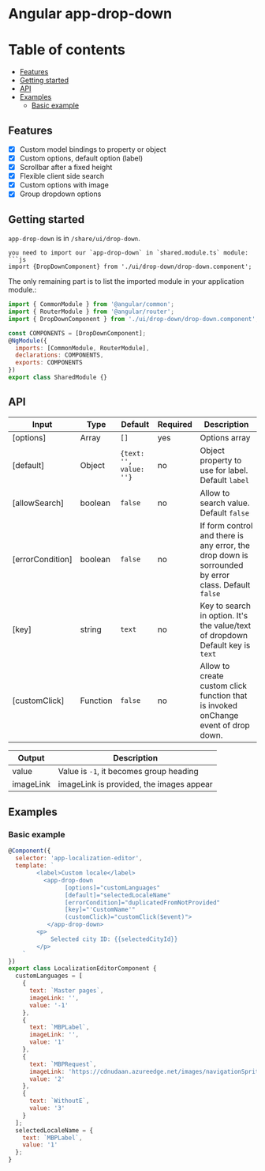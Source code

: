 # Angular app-drop-down

# Table of contents

* [Features](#features)
* [Getting started](#getting-started)
* [API](#api)
* [Examples](#examples)
  * [Basic example](#basic-example)

## Features

* [x] Custom model bindings to property or object
* [x] Custom options, default option (label)
* [x] Scrollbar after a fixed height
* [x] Flexible client side search
* [x] Custom options with image
* [x] Group dropdown options

## Getting started

`app-drop-down` is in `/share/ui/drop-down`.

````
you need to import our `app-drop-down` in `shared.module.ts` module:
```js
import {DropDownComponent} from './ui/drop-down/drop-down.component';
````

The only remaining part is to list the imported module in your application module.:

```js
import { CommonModule } from '@angular/common';
import { RouterModule } from '@angular/router';
import { DropDownComponent } from './ui/drop-down/drop-down.component';

const COMPONENTS = [DropDownComponent];
@NgModule({
  imports: [CommonModule, RouterModule],
  declarations: COMPONENTS,
  exports: COMPONENTS
})
export class SharedModule {}
```

## API

| Input            | Type            | Default                 | Required | Description                                                                                         |
| ---------------- | --------------- | ----------------------- | -------- | --------------------------------------------------------------------------------------------------- |
| [options]        | Array<NgOption> | `[]`                    | yes      | Options array                                                                                       |
| [default]        | Object          | `{text: '', value: ''}` | no       | Object property to use for label. Default `label`                                                   |
| [allowSearch]    | boolean         | `false`                 | no       | Allow to search value. Default `false`                                                              |
| [errorCondition] | boolean         | `false`                 | no       | If form control and there is any error, the drop down is sorrounded by error class. Default `false` |
| [key]            | string          | `text`                  | no       | Key to search in option. It's the value/text of dropdown Default key is `text`                      |
| [customClick]    | Function        | `false`                 | no       | Allow to create custom click function that is invoked onChange event of drop down.                  |

| Output    | Description                              |
| --------- | ---------------------------------------- |
| value     | Value is `-1`, it becomes group heading  |
| imageLink | imageLink is provided, the images appear |

## Examples

### Basic example

```js
@Component({
  selector: 'app-localization-editor',
  template: `
        <label>Custom locale</label>
          <app-drop-down
                [options]="customLanguages"
                [default]="selectedLocaleName"
                [errorCondition]="duplicatedFromNotProvided"
                [key]="'CustomName'"
                (customClick)="customClick($event)">
           </app-drop-down>
        <p>
            Selected city ID: {{selectedCityId}}
        </p>
    `
})
export class LocalizationEditorComponent {
  customLanguages = [
    {
      text: `Master pages`,
      imageLink: '',
      value: '-1'
    },
    {
      text: `MBPLabel`,
      imageLink: '',
      value: '1'
    },
    {
      text: `MBPRequest`,
      imageLink: 'https://cdnudaan.azureedge.net/images/navigationSprite.png',
      value: '2'
    },
    {
      text: `WithoutE`,
      value: '3'
    }
  ];
  selectedLocaleName = {
    text: `MBPLabel`,
    value: '1'
  };
}
```
